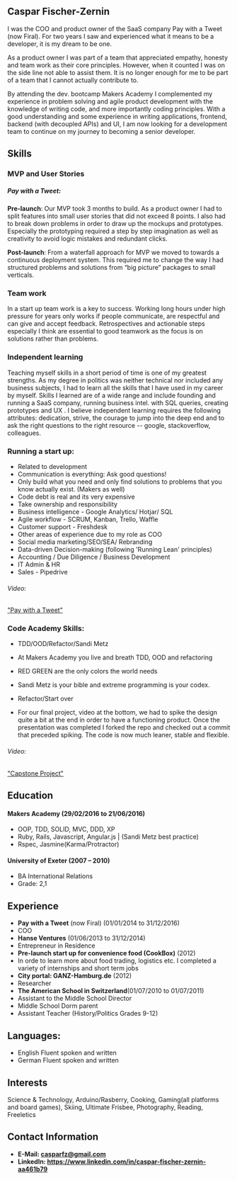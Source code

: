 ## Caspar Fischer-Zernin

I was the COO and product owner of the SaaS company Pay with a Tweet (now Firal). For two years I saw and experienced what it means to be a developer, it is my dream to be one. 

As a product owner I was part of a team that appreciated empathy, honesty and team work as their core principles. However, when it counted I was on the side line not able to assist them. It is no longer enough for me to be part of a team that I cannot actually contribute to.

By attending the dev. bootcamp Makers Academy I complemented my experience in problem solving and agile product development with the knowledge of writing code, and more importantly coding principles. With a good understanding and some experience in writing applications, frontend, backend (with decoupled APIs) and UI, I am now looking for a development team to continue on my journey to becoming a senior developer.

## Skills

### MVP and User Stories
##### Pay with a Tweet:

**Pre-launch**: Our MVP took 3 months to build. As a product owner I had to split features into small user stories that did not exceed 8 points. I also had to break down problems in order to draw up the mockups and prototypes. Especially the prototyping required a step by step imagination as well as creativity to avoid logic mistakes and redundant clicks. 

**Post-launch**: From a waterfall approach for MVP we moved to towards a continuous deployment system. This required me to change the way I had structured problems and solutions from “big picture” packages to small verticals. 

### Team work

In a start up team work is a key to success. Working long hours under high pressure for years only works if people communicate, are respectful and can give and accept feedback. Retrospectives and actionable steps especially I think are essential to good teamwork as the focus is on solutions rather than problems. 

### Independent learning

Teaching myself skills in a short period of time is one of my greatest strengths. As my degree in politics was neither technical nor included any business subjects, I had to learn all the skills that I have used in my career by myself. Skills I learned are of a wide range and include founding and running a SaaS company, running business intel. with SQL queries, creating prototypes and UX . I believe independent learning requires the following attributes: dedication, strive, the courage to jump into the deep end and to ask the right questions to the right resource -- google, stackoverflow, colleagues.

### Running a start up:

* Related to development
 * Communication is everything: Ask good questions!
 * Only build what you need and only find solutions to problems that you know actually exist. (Makers as well)
 * Code debt is real and its very expensive
 * Take ownership and responsibility
 * Business intelligence - Google Analytics/ Hotjar/ SQL
 * Agile workflow - SCRUM, Kanban, Trello, Waffle
 * Customer support -  Freshdesk
* Other areas of experience due to my role as COO
 * Social media marketing/SEO/SEA/ Rebranding
 * Data-driven Decision-making (following 'Running Lean' principles)
 * Accounting / Due Diligence  / Business Development
 * IT Admin & HR
 * Sales - Pipedrive

###### Video:

["Pay with a Tweet"](https://www.youtube.com/watch?v=KjY2K6CLtdk)

### Code Academy Skills:


* TDD/OOD/Refactor/Sandi Metz
 * At Makers Academy you live and breath TDD, OOD and refactoring 
  * RED GREEN are the only colors the world needs
 * Sandi Metz is your bible and extreme programming is your codex. 

* Refactor/Start over
 * For our final project, video at the bottom, we had to spike the design quite a bit at the end in order to have a functioning product. Once the presentation was completed I forked the repo and checked out a commit that preceded spiking. The code is now much leaner, stable and flexible. 

###### Video:
["Capstone Project"](https://goo.gl/FbvydZ)


## Education

#### Makers Academy (29/02/2016 to 21/06/2016)
- OOP, TDD, SOLID, MVC, DDD, XP
- Ruby, Rails, Javascript, Angular.js | (Sandi Metz best practice)
- Rspec, Jasmine(Karma/Protractor)

#### University of Exeter (2007 – 2010)
- BA International Relations
- Grade: 2,1


## Experience

* **Pay with a Tweet** (now Firal) (01/01/2014 to 31/12/2016)    
 * COO
* **Hanse Ventures** (01/06/2013 to 31/12/2014)   
 * Entrepreneur in Residence
* **Pre-launch start up for convenience food (CookBox)** (2012)
 * In orde to learn more about food trading, logistics etc. I completed a variety of internships and short term jobs
* **City portal: GANZ-Hamburg.de** (2012)
 * Researcher
* **The American School in Switzerland**(01/07/2010 to 01/07/2011)
 * Assistant to the Middle School Director
 * Middle School Dorm parent
 * Assistant Teacher (History/Politics  Grades 9-12)

## Languages:

- English Fluent spoken and written 
- German Fluent spoken and written

## Interests

Science & Technology, Arduino/Rasberry, Cooking, Gaming(all platforms and board games), Skiing, Ultimate Frisbee, Photography, Reading, Freeletics

## Contact Information

* **E-Mail: casparfz@gmail.com**
* **LinkedIn: https://www.linkedin.com/in/caspar-fischer-zernin-aa461b79** 